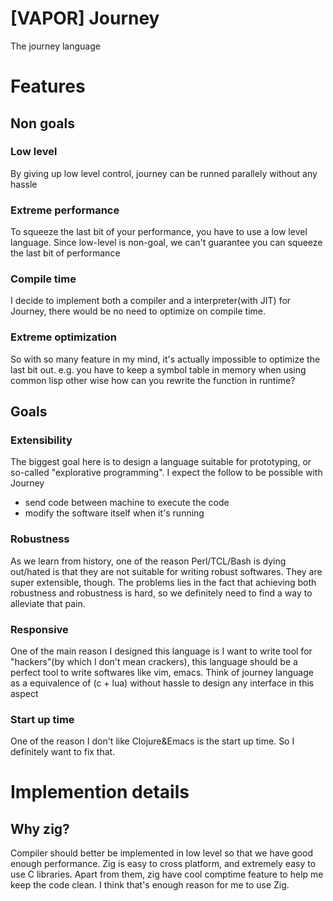 # [VAPOR] Journey
The journey language

# Features
## Non goals
### Low level

  By giving up low level control, journey can be runned parallely without any hassle

### Extreme performance

  To squeeze the last bit of your performance, you have to use a low level language. Since low-level is non-goal, we can't guarantee you can squeeze the last bit of performance

### Compile time

  I decide to implement both a compiler and a interpreter(with JIT) for Journey, there would be no need to optimize on compile time.

### Extreme optimization

  So with so many feature in my mind, it's actually impossible to optimize the last bit out. e.g. you have to keep a symbol table in memory when using common lisp other wise how can you rewrite the function in runtime?

## Goals
### Extensibility
  The biggest goal here is to design a language suitable for prototyping, or so-called "explorative programming". 
  I expect the follow to be possible with Journey
  - send code between machine to execute the code
  - modify the software itself when it's running

### Robustness 
  As we learn from history, one of the reason Perl/TCL/Bash is dying out/hated is that they are not suitable for writing robust softwares. They are super extensible, though. The problems lies in the fact that achieving both robustness and robustness is hard, so we definitely need to find a way to alleviate that pain. 

### Responsive
  One of the main reason I designed this language is I want to write tool for "hackers"(by which I don't mean crackers), this language should be a perfect tool to write softwares like vim, emacs. Think of journey language as a equivalence of (c + lua) without hassle to design any interface in this aspect

### Start up time
  One of the reason I don't like Clojure&Emacs is the start up time. So I definitely want to fix that.

# Implemention details

## Why zig?
 Compiler should better be implemented in low level so that we have good enough performance. Zig is easy to cross platform, and extremely easy to use C libraries. Apart from them, zig have cool comptime feature to help me keep the code clean. I think that's enough reason for me to use Zig.
